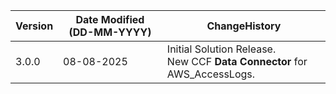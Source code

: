  **Version** | **Date Modified (DD-MM-YYYY)**| **ChangeHistory**                                                                         |
|------------|-------------------------------|-------------------------------------------------------------------------------------------|
| 3.0.0      | 08-08-2025                    | Initial Solution Release. <br/>New CCF **Data Connector** for AWS_AccessLogs.  |